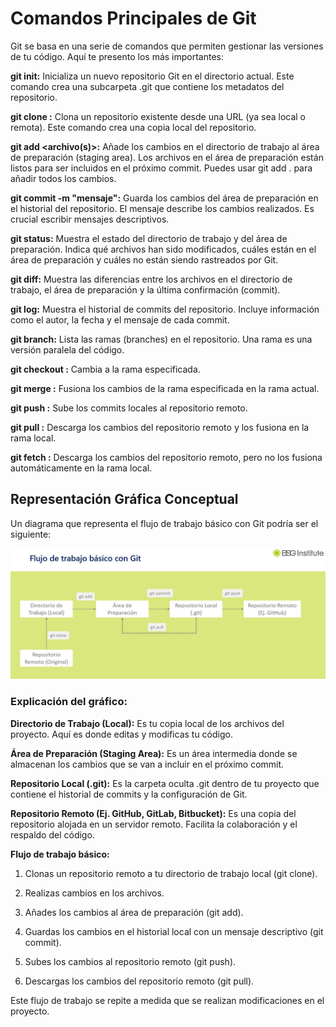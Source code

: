 # Comandos Principales de Git

Git se basa en una serie de comandos que permiten gestionar las versiones de tu código. Aquí te presento los más importantes:

**git init:** Inicializa un nuevo repositorio Git en el directorio actual. Este comando crea una subcarpeta .git que contiene los metadatos del repositorio.

**git clone <url>:** Clona un repositorio existente desde una URL (ya sea local o remota). Este comando crea una copia local del repositorio.

**git add <archivo(s)>:** Añade los cambios en el directorio de trabajo al área de preparación (staging area). Los archivos en el área de preparación están listos para ser incluidos en el próximo commit. Puedes usar git add . para añadir todos los cambios.

**git commit -m "mensaje":** Guarda los cambios del área de preparación en el historial del repositorio. El mensaje describe los cambios realizados. Es crucial escribir mensajes descriptivos.

**git status:** Muestra el estado del directorio de trabajo y del área de preparación. Indica qué archivos han sido modificados, cuáles están en el área de preparación y cuáles no están siendo rastreados por Git.

**git diff:** Muestra las diferencias entre los archivos en el directorio de trabajo, el área de preparación y la última confirmación (commit).

**git log:** Muestra el historial de commits del repositorio. Incluye información como el autor, la fecha y el mensaje de cada commit.

**git branch:** Lista las ramas (branches) en el repositorio. Una rama es una versión paralela del código.

**git checkout <rama>:** Cambia a la rama especificada.

**git merge <rama>:** Fusiona los cambios de la rama especificada en la rama actual.

**git push <remoto> <rama>:** Sube los commits locales al repositorio remoto.

**git pull <remoto> <rama>:** Descarga los cambios del repositorio remoto y los fusiona en la rama local.

**git fetch <remoto>:** Descarga los cambios del repositorio remoto, pero no los fusiona automáticamente en la rama local.

## **Representación Gráfica Conceptual**

Un diagrama que representa el flujo de trabajo básico con Git podría ser el siguiente:



![Captura de pantalla](imagenes/Git_ColaboracionEquipov1.jpeg)

### Explicación del gráfico:

**Directorio de Trabajo (Local):** Es tu copia local de los archivos del proyecto. Aquí es donde editas y modificas tu código.

**Área de Preparación (Staging Area):** Es un área intermedia donde se almacenan los cambios que se van a incluir en el próximo commit.

**Repositorio Local (.git):** Es la carpeta oculta .git dentro de tu proyecto que contiene el historial de commits y la configuración de Git.

**Repositorio Remoto (Ej. GitHub, GitLab, Bitbucket):** Es una copia del repositorio alojada en un servidor remoto. Facilita la colaboración y el respaldo del código.

**Flujo de trabajo básico:**

1. Clonas un repositorio remoto a tu directorio de trabajo local (git clone).

2. Realizas cambios en los archivos.

3. Añades los cambios al área de preparación (git add).

4. Guardas los cambios en el historial local con un mensaje descriptivo (git commit).

5. Subes los cambios al repositorio remoto (git push).

6. Descargas los cambios del repositorio remoto (git pull).

Este flujo de trabajo se repite a medida que se realizan modificaciones en el proyecto.